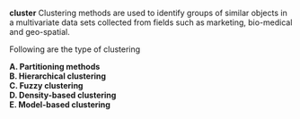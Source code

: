<B> cluster</b>
Clustering methods are used to identify groups of similar objects in a multivariate data sets collected from fields such as marketing, bio-medical and geo-spatial.

Following are the type of clustering

<b> A. Partitioning methods</br>
B. Hierarchical clustering</br>
C. Fuzzy clustering</br>
D. Density-based clustering</br>
E. Model-based clustering</b></br>
